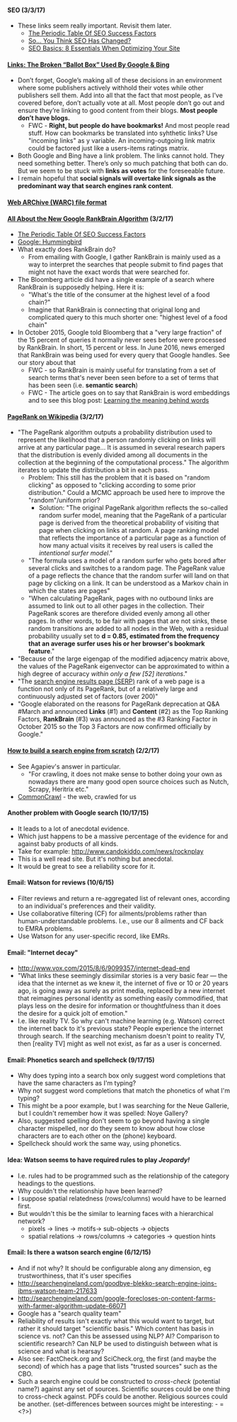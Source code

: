 #### SEO (3/3/17)
* These links seem really important.  Revisit them later.
  * [The Periodic Table Of SEO Success Factors](http://searchengineland.com/seotable)
  * [So… You Think SEO Has Changed?](https://searchenginewatch.com/sew/opinion/2334934/so-you-think-seo-has-changed)
  * [SEO Basics: 8 Essentials When Optimizing Your Site](https://searchenginewatch.com/sew/how-to/2259693/seo-basics-8-essentials-when-optimizing-your-site)

#### [Links: The Broken “Ballot Box” Used By Google & Bing](http://marketingland.com/links-the-broken-ballot-box-used-by-google-bing-17139)
* Don’t forget, Google’s making all of these decisions in an environment where some publishers actively withhold their votes while other publishers sell them. Add into all that the fact that most people, as I’ve covered before, don’t actually vote at all. Most people don’t go out and ensure they’re linking to good content from their blogs. **Most people don’t have blogs.**
  * FWC - **Right, but people do have bookmarks!**  And most people read stuff.  How can bookmarks be translated into syhthetic links?  Use "incoming links" as y variable.  An incoming-outgoing link matrix could be factored just like a users-items ratings matrix.
* Both Google and Bing have a link problem. The links cannot hold. They need something better. There’s only so much patching that both can do. But we seem to be stuck with **links as votes** for the foreseeable future.
* I remain hopeful that **social signals will overtake link signals as the predominant way that search engines rank content**.

#### [Web ARChive (WARC) file format](https://iipc.github.io/warc-specifications/specifications/warc-format/warc-1.0/)

#### [All About the New Google RankBrain Algorithm](http://searchengineland.com/faq-all-about-the-new-google-rankbrain-algorithm-234440) (3/2/17)
* [The Periodic Table Of SEO Success Factors](http://searchengineland.com/seotable)
* [Google: Hummingbird](http://searchengineland.com/library/google/hummingbird-google)
* What exactly does RankBrain do?
  * From emailing with Google, I gather RankBrain is mainly used as a way to interpret the searches that people submit to find pages that might not have the exact words that were searched for.
* The Bloomberg article did have a single example of a search where RankBrain is supposedly helping. Here it is:
  * "What's the title of the consumer at the highest level of a food chain?"
  * Imagine that RankBrain is connecting that original long and complicated query to this much shorter one: "highest level of a food chain"
* In October 2015, Google told Bloomberg that a "very large fraction" of the 15 percent of queries it normally never sees before were processed by RankBrain. In short, 15 percent or less. In June 2016, news emerged that RankBrain was being used for every query that Google handles. See our story about that
  * FWC - so RankBrain is mainly useful for translating from a set of search terms that's never been seen before to a set of terms that has been seen (i.e. **semantic search**)
  * FWC - The article goes on to say that RankBrain is word embeddings and to see this blog post: [Learning the meaning behind words](https://opensource.googleblog.com/2013/08/learning-meaning-behind-words.html)

#### [PageRank on Wikipedia](https://en.wikipedia.org/wiki/PageRank) (3/2/17)
* "The PageRank algorithm outputs a probability distribution used to represent the likelihood that a person randomly clicking on links will arrive at any particular page... It is assumed in several research papers that the distribution is evenly divided among all documents in the collection at the beginning of the computational process."  The algorithm iterates to update the distribution a bit in each pass.
  * Problem: This still has the problem that it is based on "random clicking" as opposed to "clicking according to some prior distribution."  Could a MCMC approach be used here to improve the "random"/uniform prior?
    * Solution: "The original PageRank algorithm reflects the so-called random surfer model, meaning that the PageRank of a particular page is derived from the theoretical probability of visiting that page when clicking on links at random. A page ranking model that reflects the importance of a particular page as a function of how many actual visits it receives by real users is called the *intentional surfer model*."
  * "The formula uses a model of a random surfer who gets bored after several clicks and switches to a random page. The PageRank value of a page reflects the chance that the random surfer will land on that page by clicking on a link. It can be understood as a Markov chain in which the states are pages"
  * "When calculating PageRank, pages with no outbound links are assumed to link out to all other pages in the collection. Their PageRank scores are therefore divided evenly among all other pages. In other words, to be fair with pages that are not sinks, these random transitions are added to all nodes in the Web, with a residual probability usually set to **d = 0.85, estimated from the frequency that an average surfer uses his or her browser's bookmark feature**."
* "Because of the large eigengap of the modified adjacency matrix above, the values of the PageRank eigenvector can be approximated to within a high degree of accuracy *within only a few [52] iterations*."
* "The [search engine results page (SERP)](https://en.wikipedia.org/wiki/Search_engine_results_page) rank of a web page is a function not only of its PageRank, but of a relatively large and continuously adjusted set of factors (over 200)"
* "Google elaborated on the reasons for PageRank deprecation at Q&A #March and announced **Links** (#1) and **Content** (#2) as the Top Ranking Factors, **RankBrain** (#3) was announced as the #3 Ranking Factor in October 2015 so the Top 3 Factors are now confirmed officially by Google."

#### [How to build a search engine from scratch](https://www.quora.com/How-to-build-a-search-engine-from-scratch) (2/2/17)
* See Agapiev's answer in particular.
  * "For crawling, it does not make sense to bother doing your own as nowadays there are many good open source choices such as Nutch, Scrapy, Heritrix etc."
* [CommonCrawl](http://commoncrawl.org/big-picture/frequently-asked-questions/) - the web, crawled for us

#### Another problem with Google search (10/17/15)
* It leads to a lot of anecdotal evidence.
* Which just happens to be a massive percentage of the evidence for and against baby products of all kinds.
* Take for example: http://www.candokiddo.com/news/rocknplay
* This is a well read site.  But it's nothing but anecdotal.
* It would be great to see a reliability score for it.

#### Email: Watson for reviews (10/6/15)
* Filter reviews and return a re-aggregated list of relevant ones, according to an individual's preferences and their validity.
* Use collaborative filtering (CF) for ailments/problems rather than human-understandable problems.  I.e., use our 8 ailments and CF back to EMRA problems.
* Use Watson for any user-specific record, like EMRs.

#### Email: "Internet decay"
* http://www.vox.com/2015/8/6/9099357/internet-dead-end
* "What links these seemingly dissimilar stories is a very basic fear — the idea that the internet as we knew it, the internet of five or 10 or 20 years ago, is going away as surely as print media, replaced by a new internet that reimagines personal identity as something easily commodified, that plays less on the desire for information or thoughtfulness than it does the desire for a quick jolt of emotion."
* I.e. like reality TV.  So why can't machine learning (e.g. Watson) correct the internet back to it's previous state?  People experience the internet through search.  If the searching mechanism doesn't point to reality TV, then [reality TV] might as well not exist, as far as a user is concerned.

#### Email: Phonetics search and spellcheck (9/17/15)
* Why does typing into a search box only suggest word completions that have the same characters as I'm typing?
* Why not suggest word completions that match the phonetics of what I'm typing?
* This might be a poor example, but I was searching for the Neue Gallerie, but I couldn't remember how it was spelled: Noye Gallery?
* Also, suggested spelling don't seem to go beyond having a single character mispelled, nor do they seem to know about how close characters are to each other on the (phone) keyboard.
* Spellcheck should work the same way, using phonetics.

#### Idea: Watson seems to have required rules to play _Jeopardy!_
* I.e. rules had to be programmed such as the relationship of the category headings to the questions.
* Why couldn't the relationship have been learned?
* I suppose spatial relatedness (rows/columns) would have to be learned first.
* But wouldn't this be the similar to learning faces with a hierarchical network?
  * pixels -> lines -> motifs-> sub-objects -> objects
  * spatial relations -> rows/columns -> categories -> question hints

#### Email: Is there a watson search engine (6/12/15)
* And if not why? It should be configurable along any dimension, eg trustworthiness, that it's user specifies
* http://searchengineland.com/goodbye-blekko-search-engine-joins-ibms-watson-team-217633
* http://searchengineland.com/google-forecloses-on-content-farms-with-farmer-algorithm-update-66071
* Google has a "search quality team"
* Reliability of results isn't exactly what this would want to target, but rather it should target "scientific basis."  Which content has basis in science vs. not?  Can this be assessed using NLP?  AI?  Comparison to scientific research? Can NLP be used to distinguish between what is science and what is hearsay?
* Also see: FactCheck.org and SciCheck.org, the first (and maybe the second) of which has a page that lists "trusted sources" such as the CBO.
* Such a search engine could be constructed to _cross-check_ (potential name?) against any set of sources.  Scientific sources could be one thing to cross-check against.  PDFs could be another.  Religious sources could be another. (set-differences between sources might be interesting: <science> - <religion> = <?>)
